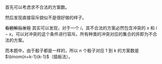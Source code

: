 首先可以考虑求不合法的方案数。

然后发现直接容斥貌似不是很好做的样子。

~~看题解后发现~~ 其实可以发现，对于一个 $i$，其不合法的方案必然包含冲突的 $x$ 和 $i-x$。可以对冲突的这个条件进行容斥。所有种类的冲突对应的集合的并即为不合法的方案。

而本题中，由于骰子都是一样的，所以 $n$ 个骰子对应 $1$ 到 $k$ 的方案数是 $\binom{n+k-1}{k-1}$（插板法）。
